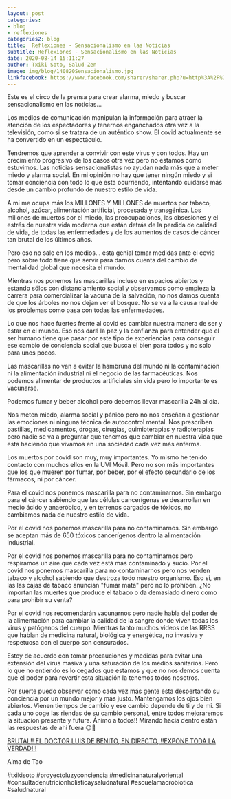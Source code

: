 ```yaml
---
layout: post
categories:
- blog
- reflexiones
categories2: blog
title:  Reflexiones - Sensacionalismo en las Noticias
subtitle: Reflexiones - Sensacionalismo en las Noticias
date: 2020-08-14 15:11:27
author: Txiki Soto, Salud-Zen
image: img/blog/140820Sensacionalismo.jpg
linkfacebook: https://www.facebook.com/sharer/sharer.php?u=http%3A%2F%2Fsalud-zen.com%2Fblog%2Freflexiones%2F2020%2F08%2F14%2Freflexiones-sensacionalismo.html&amp;src=sdkpreparse
---
```

Este es el circo de la prensa para crear alarma, miedo y buscar sensacionalismo en las noticias...

Los medios de comunicación manipulan la información para atraer la atención de los espectadores y tenernos enganchados otra vez a la televisión, como si se tratara de un auténtico show. El covid actualmente se ha convertido en un espectáculo.

Tendremos que aprender a convivir con este virus y con todos. Hay un crecimiento progresivo de los casos otra vez pero no estamos como estuvimos. Las noticias sensacionalistas no ayudan nada más que a meter miedo y alarma social. En mi opinión no hay que tener ningún miedo y si tomar conciencia con todo lo que esta ocurriendo, intentando cuidarse más desde un cambio profundo de nuestro estilo de vida.

A mi me ocupa más los MILLONES Y MILLONES de muertos por tabaco, alcohol, azúcar, alimentación artificial, procesada y transgénica. Los millones de muertos por el miedo, las preocupaciones, las obsesiones y el estrés de nuestra vida moderna que están detrás de la perdida de calidad de vida, de todas las enfermedades y de los aumentos de casos de cáncer tan brutal de los últimos años.

Pero eso no sale en los medios... esta genial tomar medidas ante el covid pero sobre todo tiene que servir para darnos cuenta del cambio de mentalidad global que necesita el mundo.

Mientras nos ponemos las mascarillas incluso en espacios abiertos y estando sólos con distanciamiento social y observamos como empieza la carrera para comercializar la vacuna de la salvación, no nos damos cuenta de que los árboles no nos dejan ver el bosque. No se va a la causa real de los problemas como pasa con todas las enfermedades.

Lo que nos hace fuertes frente al covid es cambiar nuestra manera de ser y estar en el mundo. Eso nos dará la paz y la confianza para entender que el ser humano tiene que pasar por este tipo de experiencias para conseguir ese cambio de conciencia social que busca el bien para todos y no solo para unos pocos.

Las mascarillas no van a evitar la hambruna del mundo ni la contaminación ni la alimentación industrial ni el negocio de las farmacéuticas.
Nos podemos alimentar de productos artificiales sin vida pero lo importante es vacunarse.

Podemos fumar y beber alcohol pero debemos llevar mascarilla 24h al día.

Nos meten miedo, alarma social y pánico pero no nos enseñan a gestionar las emociones ni ninguna técnica de autocontrol mental.
Nos prescriben pastillas, medicamentos, drogas, cirugías, quimioterapias y radioterapias pero nadie se va a preguntar que tenemos que cambiar en nuestra vida que esta haciendo que vivamos en una sociedad cada vez más enferma.

Los muertos por covid son muy, muy importantes. Yo mismo he tenido contacto con muchos ellos en la UVI Móvil. Pero no son más importantes que los que mueren por fumar, por beber, por el efecto secundario de los fármacos, ni por cáncer.

Para el covid nos ponemos mascarilla para no contaminarnos. Sin embargo para el cáncer sabiendo que las células cancerígenas se desarrollan en medio ácido y anaeróbico, y en terrenos cargados de tóxicos, no cambiamos nada de nuestro estilo de vida.  

Por el covid nos ponemos mascarilla para no contaminarnos. Sin embargo se aceptan más de 650 tóxicos cancerígenos dentro la alimentación industrial.

Por el covid nos ponemos mascarilla para no contaminarnos pero respiramos un aire que cada vez está más contaminado y sucio.
Por el covid nos ponemos mascarilla para no contaminarnos pero nos venden tabaco y alcohol sabiendo que destroza todo nuestro organismo. Eso si, en las las cajas de tabaco anuncian "fumar mata" pero no lo prohíben. ¿No importan las muertes que produce el tabaco o da demasiado dinero como para prohibir su venta?

Por el covid nos recomendarán vacunarnos pero nadie habla del poder de la alimentación para cambiar la calidad de la sangre donde viven todas los virus y patógenos del cuerpo. Mientras tanto muchos videos de las RRSS que hablan de medicina natural, biológica y energética, no invasiva y respetuosa con el cuerpo son censurados.

Estoy de acuerdo con tomar precauciones y medidas para evitar una extensión del virus masiva y una saturación de los medios sanitarios.
Pero lo que no entiendo es lo cegados que estamos y que no nos demos cuenta que el poder para revertir esta situación la tenemos todos nosotros.

Por suerte puedo observar como cada vez más gente esta despertando su conciencia por un mundo mejor y más justo.
Mantengamos los ojos bien abiertos. Vienen tiempos de cambio y ese cambio depende de ti y de mi.
Si cada uno coge las riendas de su cambio personal, entre todos mejoraremos la situación presente y futura.
Ánimo a todos!! Mirando hacia dentro están las respuestas de ahí fuera 😉🙏

[BRUTAL!! EL DOCTOR LUIS DE BENITO, EN DIRECTO, !!EXPONE TODA LA VERDAD!!!][video]

[video]: "https://www.youtube.com/watch?v=XrreR2W9Dyw&feature=share&fbclid=IwAR1jDcNH9HwvACilwDJEEyiWx5Bd5MjfBWS9cLFFN-PKd97IkWDqH572MF8"

Alma de Tao

#txikisoto
#proyectoluzyconciencia
#medicinanaturalyoriental
#consultadenutricionholisticaysaludnatural
#escuelamacrobiotica
#saludnatural
